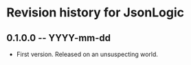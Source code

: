 # Revision history for JsonLogic

## 0.1.0.0 -- YYYY-mm-dd

* First version. Released on an unsuspecting world.
